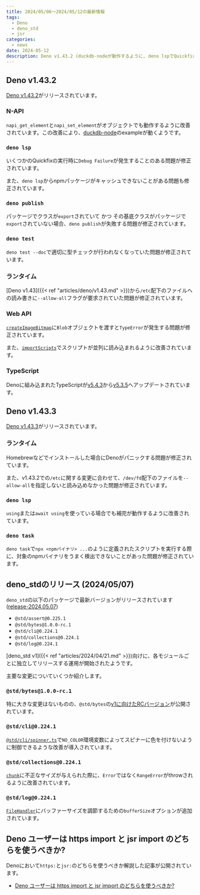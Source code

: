 ```yaml
---
title: 2024/05/06〜2024/05/12の最新情報
tags:
  - Deno
  - deno_std
  - jsr
categories:
  - news
date: 2024-05-12
description: Deno v1.43.2 (duckdb-nodeが動作するように, deno lspでQuickfixを実行する際のDebug Failureエラーに関する修正, など), Deno v1.43.3 (Homebrew経由でインストールした際などにパニックする問題の修正など), @std/bytes v1.0.0-rc.1がリリース, Deno ユーザーは https import と jsr import のどちらを使うべきか?
---
```


## Deno v1.43.2

[Deno v1.43.2](https://github.com/denoland/deno/releases/tag/v1.43.2)がリリースされています。

### N-API

`napi_get_element`と`napi_set_element`がオブジェクトでも動作するように改善されています。この改善により、[duckdb-node](https://github.com/duckdb/duckdb-node)のexampleが動くようです。

### `deno lsp`

いくつかのQuickfixの実行時に`Debug Failure`が発生することのある問題が修正されています。

また、`deno lsp`からnpmパッケージがキャッシュできないことがある問題も修正されています。

### `deno publish`

パッケージでクラスが`export`されていて かつ その基底クラスがパッケージで`export`されていない場合、`deno publish`が失敗する問題が修正されています。

### `deno test`

`deno test --doc`で適切に型チェックが行われなくなっていた問題が修正されています。

### ランタイム

[Deno v1.43]({{< ref "articles/deno/v1.43.md" >}})から`/etc`配下のファイルへの読み書きに`--allow-all`フラグが要求されていた問題が修正されています。

### Web API

[`createImageBitmap`](https://developer.mozilla.org/en-US/docs/Web/API/createImageBitmap)に`Blob`オブジェクトを渡すと`TypeError`が発生する問題が修正されています。

また、[`importScripts`](https://developer.mozilla.org/en-US/docs/Web/API/WorkerGlobalScope/importScripts)でスクリプトが並列に読み込まれるように改善されています。

### TypeScript

Denoに組み込まれたTypeScriptが[v5.4.3](https://github.com/microsoft/TypeScript/releases/tag/v5.4.3)から[v5.3.5](https://github.com/microsoft/TypeScript/releases/tag/v5.4.5)へアップデートされています。

## Deno v1.43.3

[Deno v1.43.3](https://github.com/denoland/deno/releases/tag/v1.43.3)がリリースされています。

### ランタイム

Homebrewなどでインストールした場合にDenoがパニックする問題が修正されています。

また、v1.43.2での`/etc`に関する変更に合わせて、`/dev/fd`配下のファイルを`--allow-all`を指定しないと読み込めなかった問題が修正されています。

### `deno lsp`

`using`または`await using`を使っている場合でも補完が動作するように改善されています。

### `deno task`

`deno task`で`npx <npmバイナリ> ...`のように定義されたスクリプトを実行する際に、対象のnpmバイナリをうまく検出できないことがあった問題が修正されています。


## deno_stdのリリース (2024/05/07)

`deno_std`の以下のパッケージで最新バージョンがリリースされています ([release-2024.05.07](https://github.com/denoland/deno_std/releases/tag/release-2024.05.07))

- `@std/assert@0.225.1`
- `@std/bytes@1.0.0-rc.1`
- `@std/cli@0.224.1`
- `@std/collections@0.224.1`
- `@std/log@0.224.1`

[deno_std v1]({{< ref "articles/2024/04/21.md" >}})向けに、各モジュールごとに独立してリリースする運用が開始されたようです。

主要な変更についていくつか紹介します。

### `@std/bytes@1.0.0-rc.1`

特に大きな変更はないものの、`@std/bytes`の[v1に向けたRCバージョン](https://jsr.io/@std/bytes@1.0.0-rc.1)が公開されています。

### `@std/cli@0.224.1`

[`@std/cli/spinner.ts`](https://jsr.io/@std/cli/0.224.1/spinner.ts)で`NO_COLOR`環境変数によってスピナーに色を付けないように制御できるような改善が導入されています。

### `@std/collections@0.224.1`

[`chunk`](https://jsr.io/@std/collections/0.224.1/chunk.ts)に不正なサイズが与えられた際に、`Error`ではなく`RangeError`がthrowされるように改善されています。

### `@std/log@0.224.1`

[`FileHandler`](https://jsr.io/@std/log/0.224.1/file_handler.ts)にバッファーサイズを調節するための`bufferSize`オプションが追加されています。

## Deno ユーザーは https import と jsr import のどちらを使うべきか?

Denoにおいて`https:`と`jsr:`のどちらを使うべきか解説した記事が公開されています。

- [Deno ユーザーは https import と jsr import のどちらを使うべきか?](https://zenn.dev/kt3k/articles/4aa235ff817a6c)
